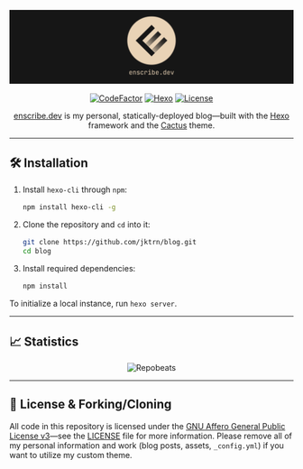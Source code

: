 <div align="center">

![Banner]

[![CodeFactor]](https://www.codefactor.io/repository/github/jktrn/blog)
[![Hexo]](https://hexo.io)
[![License]](LICENSE)

[enscribe.dev](https://enscribe.dev) is my personal, statically-deployed blog—built with the [Hexo](https://hexo.io) framework and the [Cactus](https://github.com/probberechts/hexo-theme-cactus) theme.

</div>

---

## 🛠️ Installation

1. Install `hexo-cli` through `npm`:

    ```sh
    npm install hexo-cli -g
    ```

2. Clone the repository and `cd` into it:

    ```sh
    git clone https://github.com/jktrn/blog.git
    cd blog
    ```

3. Install required dependencies:

    ```sh
    npm install
    ```

To initialize a local instance, run `hexo server`.

---

## 📈 Statistics

<div align="center">

![Repobeats]

</div>

---

## 📝 License & Forking/Cloning

All code in this repository is licensed under the [GNU Affero General Public License v3](https://www.gnu.org/licenses/agpl-3.0.en.html)—see the [LICENSE](LICENSE) file for more information. Please remove all of my personal information and work (blog posts, assets, `_config.yml`) if you want to utilize my custom theme.

[Banner]: /source/asset/banner/banner-readme.png
[CodeFactor]: https://img.shields.io/codefactor/grade/github/jktrn/blog?color=5d5449&logo=codefactor&logoColor=fff&style=for-the-badge
[Hexo]: https://img.shields.io/github/package-json/dependency-version/jktrn/blog/hexo?color=756a5b&logo=hexo&logoColor=fff&style=for-the-badge
[License]: https://img.shields.io/github/license/jktrn/blog?color=8c7f6d&logo=github&logoColor=fff&style=for-the-badge
[RepoBeats]: https://repobeats.axiom.co/api/embed/3298dbb0d8e1a8e7d792e72426ab2c328f547b24.svg